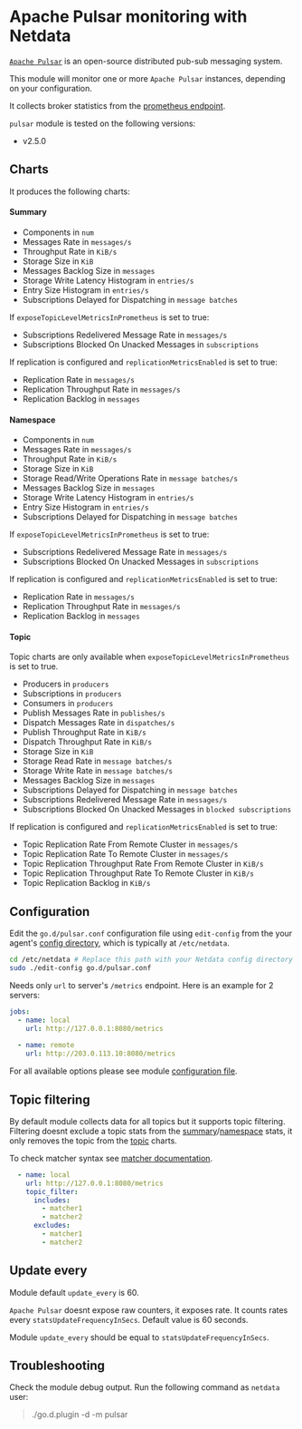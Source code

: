 # Apache Pulsar monitoring with Netdata

[`Apache Pulsar`](http://pulsar.apache.org/) is an open-source distributed pub-sub messaging system.

This module will monitor one or more `Apache Pulsar` instances, depending on your configuration.

It collects broker statistics from the [prometheus endpoint](https://pulsar.apache.org/docs/en/deploy-monitoring/#broker-stats).

`pulsar` module is tested on the following versions:

-   v2.5.0

## Charts

It produces the following charts:

#### Summary

-   Components in `num`
-   Messages Rate in `messages/s`
-   Throughput Rate in `KiB/s`
-   Storage Size in `KiB`
-   Messages Backlog Size in `messages`
-   Storage Write Latency Histogram in `entries/s`
-   Entry Size Histogram in `entries/s`
-   Subscriptions Delayed for Dispatching in `message batches`

If `exposeTopicLevelMetricsInPrometheus` is set to true:
-   Subscriptions Redelivered Message Rate in `messages/s`
-   Subscriptions Blocked On Unacked Messages in `subscriptions`

If replication is configured and `replicationMetricsEnabled` is set to true:
-   Replication Rate in `messages/s`
-   Replication Throughput Rate in `messages/s`
-   Replication Backlog in `messages`

#### Namespace

-   Components in `num`
-   Messages Rate in `messages/s`
-   Throughput Rate in `KiB/s`
-   Storage Size in `KiB`
-   Storage Read/Write Operations Rate in `message batches/s`
-   Messages Backlog Size in `messages`
-   Storage Write Latency Histogram in `entries/s`
-   Entry Size Histogram in `entries/s`
-   Subscriptions Delayed for Dispatching in `message batches`

If `exposeTopicLevelMetricsInPrometheus` is set to true:

-   Subscriptions Redelivered Message Rate in `messages/s`
-   Subscriptions Blocked On Unacked Messages in `subscriptions`

If replication is configured and `replicationMetricsEnabled` is set to true:

-   Replication Rate in `messages/s`
-   Replication Throughput Rate in `messages/s`
-   Replication Backlog in `messages`

#### Topic

Topic charts are only available when `exposeTopicLevelMetricsInPrometheus` is set to true.

-   Producers in `producers`
-   Subscriptions in `producers`
-   Consumers in `producers`
-   Publish Messages Rate in `publishes/s`
-   Dispatch Messages Rate in `dispatches/s`
-   Publish Throughput Rate in `KiB/s`
-   Dispatch Throughput Rate in `KiB/s`
-   Storage Size in `KiB`
-   Storage Read Rate in `message batches/s`
-   Storage Write Rate in `message batches/s`
-   Messages Backlog Size in `messages`
-   Subscriptions Delayed for Dispatching in `message batches`
-   Subscriptions Redelivered Message Rate in `messages/s`
-   Subscriptions Blocked On Unacked Messages in `blocked subscriptions`

If replication is configured and `replicationMetricsEnabled` is set to true:

-   Topic Replication Rate From Remote Cluster in `messages/s`
-   Topic Replication Rate To Remote Cluster in `messages/s`
-   Topic Replication Throughput Rate From Remote Cluster in `KiB/s`
-   Topic Replication Throughput Rate To Remote Cluster in `KiB/s`
-   Topic Replication Backlog in `KiB/s`

## Configuration

Edit the `go.d/pulsar.conf` configuration file using `edit-config` from the your agent's [config
directory](../../../../docs/step-by-step/step-04.md#find-your-netdataconf-file), which is typically at `/etc/netdata`.

```bash
cd /etc/netdata # Replace this path with your Netdata config directory
sudo ./edit-config go.d/pulsar.conf
```

Needs only `url` to server's `/metrics` endpoint. Here is an example for 2 servers:

```yaml
jobs:
  - name: local
    url: http://127.0.0.1:8080/metrics
      
  - name: remote
    url: http://203.0.113.10:8080/metrics
```

For all available options please see module [configuration file](https://github.com/netdata/go.d.plugin/blob/master/config/go.d/pulsar.conf).

## Topic filtering

By default module collects data for all topics but it supports topic filtering.
Filtering doesnt exclude a topic stats from the [summary](#summary)/[namespace](#namespace) stats, it only removes the topic from the [topic](#topic) charts.

To check matcher syntax see [matcher documentation](https://github.com/netdata/go.d.plugin/blob/master/pkg/matcher/README.md).

```yaml
  - name: local
    url: http://127.0.0.1:8080/metrics
    topic_filter:
      includes:
        - matcher1
        - matcher2
      excludes:
        - matcher1
        - matcher2
```
## Update every

Module default `update_every` is 60.

`Apache Pulsar` doesnt expose raw counters, it exposes rate. It counts rates every `statsUpdateFrequencyInSecs`.
Default value is 60 seconds.

Module `update_every` should be equal to `statsUpdateFrequencyInSecs`.

## Troubleshooting

Check the module debug output. Run the following command as `netdata` user:

> ./go.d.plugin -d -m pulsar
